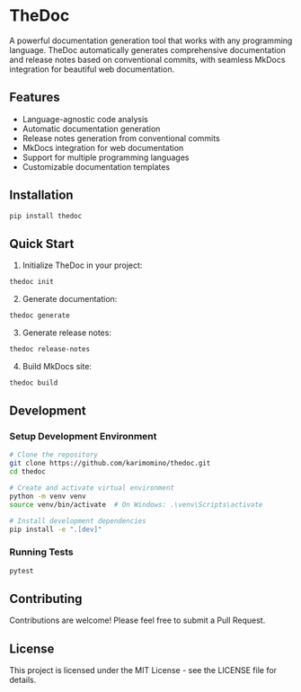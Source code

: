# TheDoc

A powerful documentation generation tool that works with any programming language. TheDoc automatically generates comprehensive documentation and release notes based on conventional commits, with seamless MkDocs integration for beautiful web documentation.

## Features

- Language-agnostic code analysis
- Automatic documentation generation
- Release notes generation from conventional commits
- MkDocs integration for web documentation
- Support for multiple programming languages
- Customizable documentation templates

## Installation

```bash
pip install thedoc
```

## Quick Start

1. Initialize TheDoc in your project:
```bash
thedoc init
```

2. Generate documentation:
```bash
thedoc generate
```

3. Generate release notes:
```bash
thedoc release-notes
```

4. Build MkDocs site:
```bash
thedoc build
```

## Development

### Setup Development Environment

```bash
# Clone the repository
git clone https://github.com/karimomino/thedoc.git
cd thedoc

# Create and activate virtual environment
python -m venv venv
source venv/bin/activate  # On Windows: .\venv\Scripts\activate

# Install development dependencies
pip install -e ".[dev]"
```

### Running Tests

```bash
pytest
```

## Contributing

Contributions are welcome! Please feel free to submit a Pull Request.

## License

This project is licensed under the MIT License - see the LICENSE file for details. 
